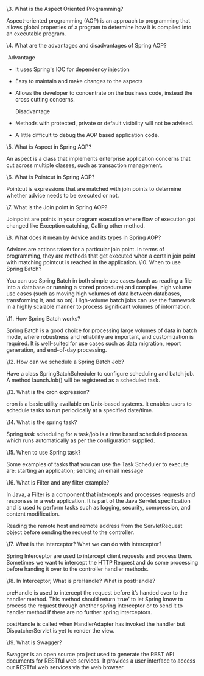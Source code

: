 \3.  What is the Aspect Oriented Programming?

Aspect-oriented programming (AOP) is an approach to programming that allows global properties of a program to determine how it is compiled into an executable program.

\4.  What are the advantages and disadvantages of Spring AOP?

​		Advantage

- It uses Spring's IOC for dependency injection

- Easy to maintain and make changes to the aspects

- Allows the developer to concentrate on the business code, instead the cross cutting concerns.

  Disadvantage

- Methods with protected, private or default visibility will not be advised.

- A little difficult to debug the AOP based application code.

\5.  What is Aspect in Spring AOP?

An aspect is a class that implements enterprise application concerns that cut across multiple classes, such as transaction management.

\6.  What is Pointcut in Spring AOP?

Pointcut is expressions that are matched with join points to determine whether advice needs to be executed or not.

\7. What is the Join point in Spring AOP?

Joinpoint are points in your program execution where flow of execution got changed like Exception catching, Calling other method.

\8.  What does it mean by Advice and its types in Spring AOP?

Advices are actions taken for a particular join point. In terms of programming, they are methods that get executed when a certain join point with matching pointcut is reached in the application.
\10. When to use Spring Batch?

You can use Spring Batch in both simple use cases (such as reading a file into a database or running a stored procedure) and complex, high volume use cases (such as moving high volumes of data between databases, transforming it, and so on). High-volume batch jobs can use the framework in a highly scalable manner to process significant volumes of information.

\11. How Spring Batch works?

Spring Batch is a good choice for processing large volumes of data in batch mode, where robustness and reliability are important, and customization is required. It is well-suited for use cases such as data migration, report generation, and end-of-day processing.

\12. How can we schedule a Spring Batch Job?

Have a class SpringBatchScheduler to configure scheduling and batch job. A method launchJob() will be registered as a scheduled task.

\13. What is the cron expression?

cron is a basic utility available on Unix-based systems. It enables users to schedule tasks to run periodically at a specified date/time.

\14. What is the spring task?

Spring task scheduling for a task/job is a time based scheduled process which runs automatically as per the configuration supplied.

\15. When to use Spring task?

Some examples of tasks that you can use the Task Scheduler to execute are: starting an application; sending an email message 

\16. What is Filter and any filter example?

In Java, a Filter is a component that intercepts and processes requests and responses in a web application. It is part of the Java Servlet specification and is used to perform tasks such as logging, security, compression, and content modification.

Reading the remote host and remote address from the ServletRequest object before sending the request to the controller.

\17.  What is the Interceptor? What we can do with interceptor?

Spring Interceptor are used to intercept client requests and process them. Sometimes we want to intercept the HTTP Request and do some processing before handing it over to the controller handler methods.

\18. In Interceptor, What is preHandle? What is postHandle?

preHandle is used to intercept the request before it’s handed over to the handler method. This method should return ‘true’ to let Spring know to process the request through another spring interceptor or to send it to handler method if there are no further spring interceptors.

postHandle is called when HandlerAdapter has invoked the handler but DispatcherServlet is yet to render the view.

\19. What is Swagger?

Swagger is an open source pro ject used to generate the REST API documents for RESTful web services. It provides a user interface to access our RESTful web services via the web browser.